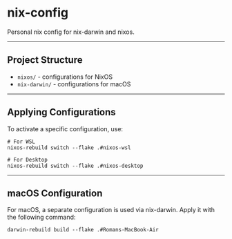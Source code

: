 # nix-config
Personal nix config for nix-darwin and nixos.

---

## Project Structure

- `nixos/` - configurations for NixOS
- `nix-darwin/` - configurations for macOS

---

## Applying Configurations

To activate a specific configuration, use:

```shell
# For WSL
nixos-rebuild switch --flake .#nixos-wsl
```

```shell
# For Desktop
nixos-rebuild switch --flake .#nixos-desktop
```

---

## macOS Configuration

For macOS, a separate configuration is used via nix-darwin. Apply it with the following command:

```shell
darwin-rebuild build --flake .#Romans-MacBook-Air
```
